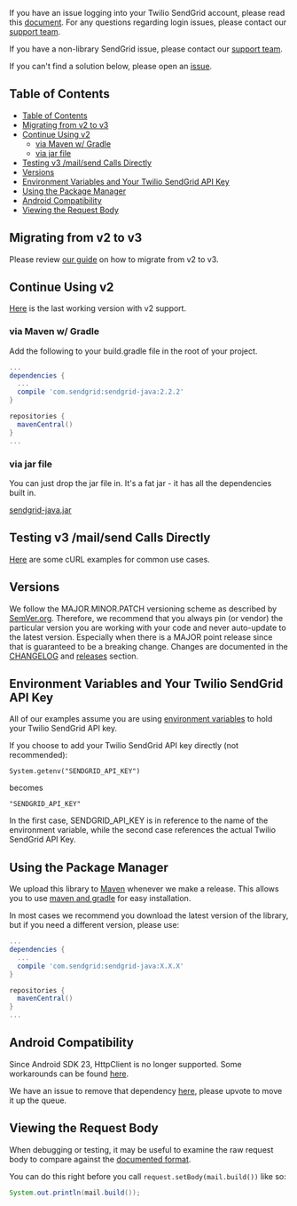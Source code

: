 If you have an issue logging into your Twilio SendGrid account, please read this [document](https://sendgrid.com/docs/ui/account-and-settings/troubleshooting-login/). For any questions regarding login issues, please contact our [support team](https://support.sendgrid.com).

If you have a non-library SendGrid issue, please contact our [support team](https://support.sendgrid.com).

If you can't find a solution below, please open an [issue](https://github.com/sendgrid/sendgrid-java/issues).


## Table of Contents

- [Table of Contents](#table-of-contents)
- [Migrating from v2 to v3](#migrating-from-v2-to-v3)
- [Continue Using v2](#continue-using-v2)
  - [via Maven w/ Gradle](#via-maven-w-gradle)
  - [via jar file](#via-jar-file)
- [Testing v3 /mail/send Calls Directly](#testing-v3-mailsend-calls-directly)
- [Versions](#versions)
- [Environment Variables and Your Twilio SendGrid API Key](#environment-variables-and-your-twilio-sendgrid-api-key)
- [Using the Package Manager](#using-the-package-manager)
- [Android Compatibility](#android-compatibility)
- [Viewing the Request Body](#viewing-the-request-body)

<a name="migrating"></a>
## Migrating from v2 to v3

Please review [our guide](https://sendgrid.com/docs/Classroom/Send/v3_Mail_Send/how_to_migrate_from_v2_to_v3_mail_send.html) on how to migrate from v2 to v3.

<a name="v2"></a>
## Continue Using v2

[Here](https://github.com/sendgrid/sendgrid-java/tree/b64988f85474e04e9d75e17860d64ffacda1cdff) is the last working version with v2 support.

### via Maven w/ Gradle

Add the following to your build.gradle file in the root of your project.

```groovy
...
dependencies {
  ...
  compile 'com.sendgrid:sendgrid-java:2.2.2'
}

repositories {
  mavenCentral()
}
...
```

### via jar file

You can just drop the jar file in. It's a fat jar - it has all the dependencies built in.

[sendgrid-java.jar](http://repo1.maven.org/maven2/com/sendgrid/sendgrid-java/2.2.2/sendgrid-java-2.2.2-jar.jar)

<a name="testing"></a>
## Testing v3 /mail/send Calls Directly

[Here](https://sendgrid.com/docs/for-developers/sending-email/curl-examples/) are some cURL examples for common use cases.

<a name="versions"></a>
## Versions

We follow the MAJOR.MINOR.PATCH versioning scheme as described by [SemVer.org](http://semver.org). Therefore, we recommend that you always pin (or vendor) the particular version you are working with  your code and never auto-update to the latest version. Especially when there is a MAJOR point release since that is guaranteed to be a breaking change. Changes are documented in the [CHANGELOG](CHANGELOG.md) and [releases](https://github.com/sendgrid/sendgrid-java/releases) section.

<a name="environment"></a>
## Environment Variables and Your Twilio SendGrid API Key

All of our examples assume you are using [environment variables](https://github.com/sendgrid/sendgrid-java#setup-environment-variables) to hold your Twilio SendGrid API key.

If you choose to add your Twilio SendGrid API key directly (not recommended):

`System.getenv("SENDGRID_API_KEY")`

becomes

`"SENDGRID_API_KEY"`

In the first case, SENDGRID_API_KEY is in reference to the name of the environment variable, while the second case references the actual Twilio SendGrid API Key.

<a name="package-manager"></a>
## Using the Package Manager

We upload this library to [Maven](http://repo1.maven.org/maven2/com/sendgrid/sendgrid-java/) whenever we make a release. This allows you to use [maven and gradle](https://maven.apache.org/) for easy installation.

In most cases we recommend you download the latest version of the library, but if you need a different version, please use:

```groovy
...
dependencies {
  ...
  compile 'com.sendgrid:sendgrid-java:X.X.X'
}

repositories {
  mavenCentral()
}
...
```

<a name="android"></a>
## Android Compatibility

Since Android SDK 23, HttpClient is no longer supported. Some workarounds can be found [here](http://stackoverflow.com/questions/32153318/httpclient-wont-import-in-android-studio).

We have an issue to remove that dependency [here](https://github.com/sendgrid/java-http-client/issues/2), please upvote to move it up the queue.

<a name="request-body"></a>
## Viewing the Request Body

When debugging or testing, it may be useful to examine the raw request body to compare against the [documented format](https://sendgrid.com/docs/API_Reference/api_v3.html).

You can do this right before you call `request.setBody(mail.build())` like so:

```java
System.out.println(mail.build());
```
